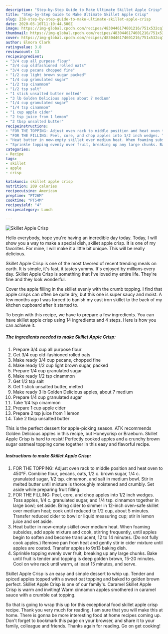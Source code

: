 ```yaml
---
description: "Step-by-Step Guide to Make Ultimate Skillet Apple Crisp"
title: "Step-by-Step Guide to Make Ultimate Skillet Apple Crisp"
slug: 238-step-by-step-guide-to-make-ultimate-skillet-apple-crisp
date: 2020-05-10T11:10:44.500Z
image: https://img-global.cpcdn.com/recipes/4830446174601216/751x532cq70/skillet-apple-crisp-recipe-main-photo.jpg
thumbnail: https://img-global.cpcdn.com/recipes/4830446174601216/751x532cq70/skillet-apple-crisp-recipe-main-photo.jpg
cover: https://img-global.cpcdn.com/recipes/4830446174601216/751x532cq70/skillet-apple-crisp-recipe-main-photo.jpg
author: Elnora Clark
ratingvalue: 3.8
reviewcount: 13
recipeingredient:
- "3/4 cup all purpose flour"
- "3/4 cup oldfashioned rolled oats"
- "3/4 cup pecans chopped fine"
- "1/2 cup light brown sugar packed"
- "1/4 cup granulated sugar"
- "1/2 tsp cinammon"
- "1/2 tsp salt"
- "1 stick unsalted butter melted"
- "3 lb Golden Delicious apples about 7 medium"
- "1/4 cup granulated sugar"
- "1/4 tsp cinammon"
- "1 cup apple cider"
- "2 tsp juice from 1 lemon"
- "2 tbsp unsalted butter"
recipeinstructions:
- "FOR THE TOPPING: Adjust oven rack to middle position and heat oven to 450°F. Combine flour, pecans, oats, 1/2 c. brown sugar, 1/4 c. granulated sugar, 1/2 tsp. cinnamon, and salt in medium bowl. Stir in melted butter until mixture is thoroughly moistened and crumbly. Set aside while preparing fruit filling."
- "FOR THE FILLING: Peel, core, and chop apples into 1/2 inch wedges. Toss apples, 1/4 c. granulated sugar, and 1/4 tsp. cinnamon together in large bowl; set aside. Bring cider to simmer in 12-inch oven-safe skillet over medium heat; cook until reduced to 1/2 cup, about 5 minutes. Transfer reduced cider to bowl or liquid measuring cup; stir in lemon juice and set aside."
- "Heat butter in now-empty skillet over medium heat. When foaming subsides, add apple mixture and cook, stirring frequently, until apples begin to soften and become translucent, 12 to 14 minutes. (Do not fully cook apples.) Remove pan from heat and gently stir in cider mixture until apples are coated. Transfer apples to 9x13 baking dish."
- "Sprinkle topping evenly over fruit, breaking up any large chunks. Bake until fruit is tender and topping is deep golden brown, 15-20 minutes. Cool on wire rack until warm, at least 15 minutes, and serve."
categories:
- Recipe
tags:
- skillet
- apple
- crisp

katakunci: skillet apple crisp 
nutrition: 209 calories
recipecuisine: American
preptime: "PT26M"
cooktime: "PT54M"
recipeyield: "4"
recipecategory: Lunch

---
```



![Skillet Apple Crisp](https://img-global.cpcdn.com/recipes/4830446174601216/751x532cq70/skillet-apple-crisp-recipe-main-photo.jpg)

Hello everybody, hope you're having an incredible day today. Today, I will show you a way to make a special dish, skillet apple crisp. It is one of my favorites. For mine, I will make it a little bit unique. This will be really delicious.

Skillet Apple Crisp is one of the most favored of recent trending meals on earth. It is simple, it's fast, it tastes yummy. It's enjoyed by millions every day. Skillet Apple Crisp is something that I've loved my entire life. They're fine and they look wonderful.

Cover the apple filling in the skillet evenly with the crumb topping. I find that apple crisps can often be quite dry, but this one is super saucy and moist. A few months ago I was forced to banish my cast iron skillet to the back of my kitchen cupboard after it started to.


To begin with this recipe, we have to prepare a few ingredients. You can have skillet apple crisp using 14 ingredients and 4 steps. Here is how you can achieve it.

##### The ingredients needed to make Skillet Apple Crisp:

1. Prepare 3/4 cup all purpose flour
1. Get 3/4 cup old-fashioned rolled oats
1. Make ready 3/4 cup pecans, chopped fine
1. Make ready 1/2 cup light brown sugar, packed
1. Prepare 1/4 cup granulated sugar
1. Make ready 1/2 tsp cinammon
1. Get 1/2 tsp salt
1. Get 1 stick unsalted butter, melted
1. Make ready 3 lb Golden Delicious apples, about 7 medium
1. Prepare 1/4 cup granulated sugar
1. Take 1/4 tsp cinammon
1. Prepare 1 cup apple cider
1. Prepare 2 tsp juice from 1 lemon
1. Take 2 tbsp unsalted butter


This is the perfect dessert for apple-picking season. ATK recommends Golden Delicious apples in this recipe, but Honeycrisp or Braeburn. Skillet Apple Crisp is hard to resist! Perfectly cooked apples and a crunchy brown sugar oatmeal topping come together in this easy and flavorful recipe. 

##### Instructions to make Skillet Apple Crisp:

1. FOR THE TOPPING: Adjust oven rack to middle position and heat oven to 450°F. Combine flour, pecans, oats, 1/2 c. brown sugar, 1/4 c. granulated sugar, 1/2 tsp. cinnamon, and salt in medium bowl. Stir in melted butter until mixture is thoroughly moistened and crumbly. Set aside while preparing fruit filling.
1. FOR THE FILLING: Peel, core, and chop apples into 1/2 inch wedges. Toss apples, 1/4 c. granulated sugar, and 1/4 tsp. cinnamon together in large bowl; set aside. Bring cider to simmer in 12-inch oven-safe skillet over medium heat; cook until reduced to 1/2 cup, about 5 minutes. Transfer reduced cider to bowl or liquid measuring cup; stir in lemon juice and set aside.
1. Heat butter in now-empty skillet over medium heat. When foaming subsides, add apple mixture and cook, stirring frequently, until apples begin to soften and become translucent, 12 to 14 minutes. (Do not fully cook apples.) Remove pan from heat and gently stir in cider mixture until apples are coated. Transfer apples to 9x13 baking dish.
1. Sprinkle topping evenly over fruit, breaking up any large chunks. Bake until fruit is tender and topping is deep golden brown, 15-20 minutes. Cool on wire rack until warm, at least 15 minutes, and serve.


Skillet Apple Crisp is an easy and simple dessert to whip up. Tender and spiced apples topped with a sweet oat topping and baked to golden brown perfect. Skillet Apple Crisp is one of our family&#39;s. Caramel Skillet Apple Crisp is warm and inviting! Warm cinnamon apples smothered in caramel sauce with a crumble oat topping. 

So that is going to wrap this up for this exceptional food skillet apple crisp recipe. Thank you very much for reading. I am sure that you will make this at home. There is gonna be more interesting food at home recipes coming up. Don't forget to bookmark this page on your browser, and share it to your family, colleague and friends. Thanks again for reading. Go on get cooking!
